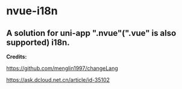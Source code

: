 # nvue-i18n

## A solution for uni-app ".nvue"(".vue" is also supported) i18n.


**Credits:**

<https://github.com/menglin1997/changeLang>

<https://ask.dcloud.net.cn/article/id-35102>